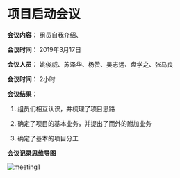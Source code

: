# 项目启动会议
**会议内容：** 组员自我介绍、

**会议时间：** 2019年3月17日

**会议人员：**  姚俊威、苏泽华、杨赞、吴志远、盘学之、张马良

**会议时间：** 2小时

**会议结果：**
1. 组员们相互认识，并梳理了项目思路

2. 确定了项目的基本业务，并提出了而外的附加业务

3. 确定了基本的项目分工

**会议记录思维导图**

![meeting1](/assets/Meeting_Record_317.png)
